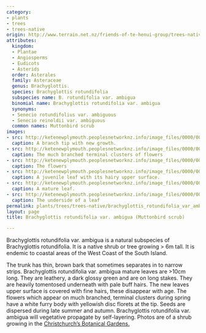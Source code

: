 ```yaml
---
category:
- plants
- trees
- trees-native
origin: http://www.terrain.net.nz/friends-of-te-henui-group/trees-native-botanical-names-g-to-l/brachyglottis-rotundifolia-var-ambigua-muttonbird-scrub.html
attributes:
  kingdom:
  - Plantae
  - Angiosperms
  - Eudicots
  - Asterids
  order: Asterales
  family: Asteraceae
  genus: Brachyglottis.
  species: Brachyglottis rotundifolia
  subspecies name: B. rotundifolia var. ambigua
  binomial name: Brachyglottis rotundifolia var. ambigua
  synonyms:
  - Senecio rotundifolius var. ambiguous
  - Senecio reinoldii var. ambiguous
  common names: Muttonbird scrub
images:
- src: http://ketenewplymouth.peoplesnetworknz.info/image_files/0000/0012/6483/Brachyglottis_rotundifolia_var._ambigua-004.jpg
  caption: A branch tip with new growth.
- src: http://ketenewplymouth.peoplesnetworknz.info/image_files/0000/0012/6488/Brachyglottis_rotundifolia_var._ambigua-005.jpg
  caption: The much branched terminal clusters of flowers
- src: http://ketenewplymouth.peoplesnetworknz.info/image_files/0000/0012/6503/Brachyglottis_rotundifolia_var._ambigua-003.JPG
  caption: The flowers 
- src: http://ketenewplymouth.peoplesnetworknz.info/image_files/0000/0012/6508/Brachyglottis_rotundifolia_var._ambigua-005.JPG
  caption: A juvenile leaf with its hairy upper surface.
- src: http://ketenewplymouth.peoplesnetworknz.info/image_files/0000/0012/6493/Brachyglottis_rotundifolia_var._ambigua-006.jpg
  caption: A mature leaf.
- src: http://ketenewplymouth.peoplesnetworknz.info/image_files/0000/0012/6498/Brachyglottis_rotundifolia_var._ambigua-007.jpg
  caption: The underside of a leaf
permalink: plants/trees/trees-native/brachyglottis_rotundifolia_var_ambigua.html
layout: page
title: Brachyglottis rotundifolia var. ambigua (Muttonbird scrub)

---
```

Brachyglottis rotundifolia var. ambigua is a natural subspecies of Brachyglottis rotundifolia. It is a native shrub or tree growing &gt; 6m tall. It is endemic to coastal areas of the West Coast of the South Island. 

The trunk has thin, brown bark that sometimes separates in to narrow strips. 
Brachyglottis rotundifolia var. ambigua mature leaves are &gt;10cm long. They are leathery, a dark glossy green and are on long stakes. They are heavily tomentosed underneath with pale buff hairs. The new leaves upper surface is covered with fine hairs, these disappear with age.
The flowers which appear on much branched, terminal clusters during spring have a white furry body with yellowish disc florets at the tip. Seeds are dispersed during late summer and autumn. Brachyglottis rotundifolia var. ambigua will vegetative propagate by self-layering.
Photos are of a shrub growing in the <a href="https://www.ccc.govt.nz/parks-and-gardens/christchurch-botanic-gardens/" target="_blank">Christchurch’s Botanical Gardens.</a> 
